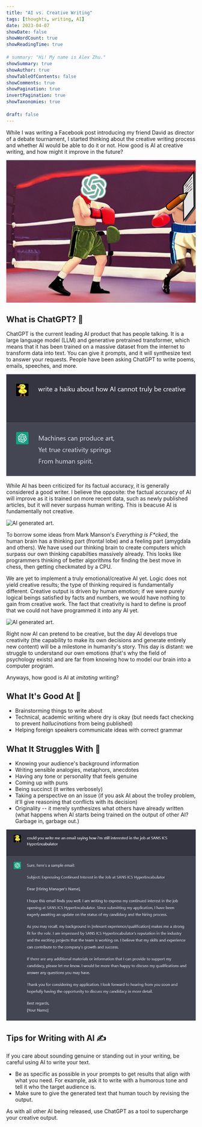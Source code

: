 ```yaml
---
title: "AI vs. Creative Writing"
tags: [thoughts, writing, AI]
date: 2023-04-07
showDate: false
showWordCount: true
showReadingTime: true

# summary: "Hi! My name is Alex Zhu."
showSummary: true
showAuthor: true
showTableOfContents: false
showComments: true
showPagination: true
invertPagination: true
showTaxonomies: true

draft: false
---
```


While I was writing a Facebook post introducing my friend David as director of a debate tournament, I started thinking about the creative writing process and whether AI would be able to do it or not. How good is AI at creative writing, and how might it improve in the future?

![AI vs. Creative Writing.](thumb.jpg "AI vs. Creative Writing, illustrated.")

## What is ChatGPT? 🤖
ChatGPT is the current leading AI product that has people talking. It is a large language model (LLM) and generative pretrained transformer, which means that it has been trained on a massive dataset from the internet to transform data into text. You can give it prompts, and it will synthesize text to answer your requests. People have been asking ChatGPT to write poems, emails, speeches, and more.

![Poem generated by ChatGPT.](haiku.png "Hey, not bad!")

While AI has been criticized for its factual accuracy, it is generally considered a good writer. I believe the opposite: the factual accuracy of AI will improve as it is trained on more recent data, such as newly published articles, but it will never surpass human writing. This is beacuse AI is fundamentally not creative.

![AI generated art.](https://qph.cf2.quoracdn.net/main-qimg-c7dfd884c1f8a9adc3d02718c0ade0e9.webp "Computers are really good at left brain operations, but less good at right brain creating as of now.")

To borrow some ideas from Mark Manson's *Everything is F\*cked*, the human brain has a thinking part (frontal lobe) and a feeling part (amygdala and others). We have used our thinking brain to create computers which surpass our own thinking capabilties massively already. This looks like programmers thinking of better algorithms for finding the best move in chess, then getting checkmated by a CPU.

We are yet to implement a truly emotional/creative AI yet. Logic does not yield creative results; the type of thinking required is fundamentally different. Creative output is driven by human emotion; if we were purely logical beings satisfied by facts and numbers, we would have nothing to gain from creative work. The fact that creativity is hard to define is proof that we could not have programmed it into any AI yet.

![AI generated art.](https://images.theconversation.com/files/484731/original/file-20220914-4859-3x8zwd.png?ixlib=rb-1.1.0&q=45&auto=format&w=754&fit=clip "https://theconversation.com/ai-can-produce-prize-winning-art-but-it-still-cant-compete-with-human-creativity-190279")

Right now AI can pretend to be creative, but the day AI develops true creativity (the capability to make its own decisions and generate entirely new content) will be a milestone in humanity's story. This day is distant: we struggle to understand our own emotions (that's why the field of psychology exists) and are far from knowing how to model our brain into a computer program.

Anyways, how good is AI at *imitating* writing?

## What It's Good At 🥇
- Brainstorming things to write about
- Technical, academic writing where dry is okay (but needs fact checking to prevent *hallucinations* from being published)
- Helping foreign speakers communicate ideas with correct grammar

## What It Struggles With 🤯
- Knowing your audience's background information
- Writing sensible analogies, metaphors, anecdotes
- Having any tone or personality that feels genuine
- Coming up with puns
- Being succinct (it writes verbosely)
- Taking a perspective on an issue (if you ask AI about the trolley problem, it'll give reasoning that conflicts with its decision)
- Originality -- it merely synthesizes what others have already written (what happens when AI starts being trained on the output of other AI? Garbage in, garbage out.)

![Email generated by ChatGPT.](followup.png "This email is a great starting point, but definitely not ready to send.")

## Tips for Writing with AI ✍️
If you care about sounding genuine or standing out in your writing, be careful using AI to write your text.
- Be as specific as possible in your prompts to get results that align with what you need. For example, ask it to write with a humorous tone and tell it who the target audience is.
- Make sure to give the generated text that human touch by revising the output.

As with all other AI being released, use ChatGPT as a tool to supercharge your creative output.